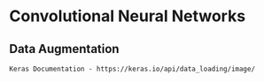 # Convolutional Neural Networks


## Data Augmentation
    Keras Documentation - https://keras.io/api/data_loading/image/
